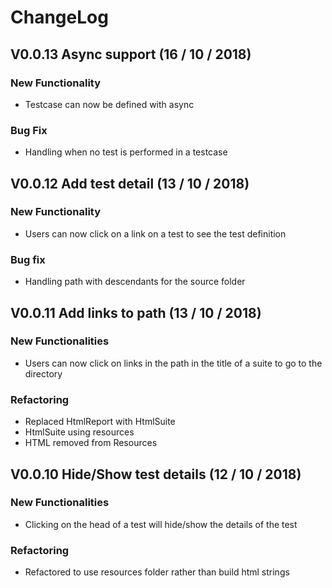 # ChangeLog
## V0.0.13 Async support (16 / 10 / 2018)
### New Functionality
* Testcase can now be defined with async
### Bug Fix
* Handling when no test is performed in a testcase
## V0.0.12 Add test detail (13 / 10 / 2018)
### New Functionality
* Users can now click on a link on a test to see the test definition
### Bug fix
* Handling path with descendants for the source folder
## V0.0.11 Add links to path (13 / 10 / 2018)
### New Functionalities
* Users can now click on links in the path in the title of a suite to go to the directory
### Refactoring
* Replaced HtmlReport with HtmlSuite
* HtmlSuite using resources
* HTML removed from Resources
## V0.0.10 Hide/Show test details (12 / 10 / 2018)
### New Functionalities
* Clicking on the head of a test will hide/show the details of the test
### Refactoring
* Refactored to use resources folder rather than build html strings